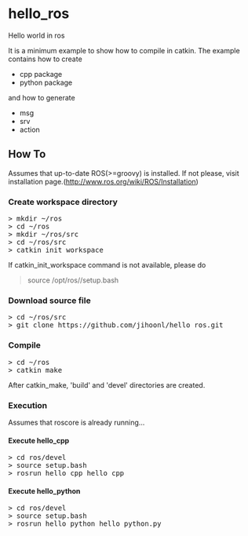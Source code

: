 hello_ros
=========

Hello world in ros

It is a minimum example to show how to compile in catkin. The example contains how to create

- cpp package
- python package

and how to generate

- msg
- srv
- action


## How To ##

Assumes that up-to-date ROS(>=groovy) is installed. If not please, visit installation page.(http://www.ros.org/wiki/ROS/Installation)

### Create workspace directory

<pre>
> mkdir ~/ros
> cd ~/ros
> mkdir ~/ros/src
> cd ~/ros/src
> catkin_init_workspace
</pre>

If catkin_init_workspace command is not available, please do

> source /opt/ros/<YOUR ROS RELEASE VERSION>/setup.bash

### Download source file

<pre>
> cd ~/ros/src
> git clone https://github.com/jihoonl/hello_ros.git
</pre>

### Compile

<pre>
> cd ~/ros
> catkin_make
</pre>

After catkin_make, 'build' and 'devel' directories are created.

### Execution

Assumes that roscore is already running...
 
#### Execute hello_cpp
<pre>
> cd ros/devel
> source setup.bash
> rosrun hello_cpp hello_cpp
</pre>

#### Execute hello_python
<pre>
> cd ros/devel
> source setup.bash
> rosrun hello_python hello_python.py
</pre>


